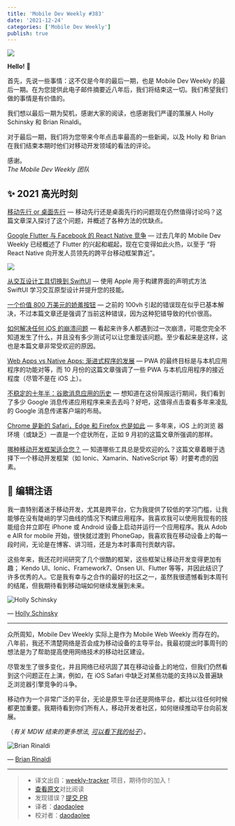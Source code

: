 ```yaml
---
title: 'Mobile Dev Weekly #383'
date: '2021-12-24'
categories: ['Mobile Dev Weekly']
publish: true
---
```


![](https://res.cloudinary.com/cpress/image/upload/w_1280,e_sharpen:60/v1640085844/d0ij38zabov39wxc002r.jpg)

<!--以上是预览信息，图片一张或限制百字左右，前者优先-->
<!-- more -->

**Hello!** 👋

首先，先说一些事情：这不仅是今年的最后一期，也是 Mobile Dev Weekly 的最后一期。在为您提供此电子邮件摘要近八年后，我们将结束这一切。我们希望我们做的事情是有价值的。

我们想以最后一期为契机，感谢大家的阅读，也感谢我们严谨的策展人 Holly Schinsky 和 ​​Brian Rinaldi。

对于最后一期，我们将为您带来今年点击率最高的一些新闻，以及 Holly 和 Brian 在我们结束本期时他们对移动开发领域的看法的评论。

感谢。  
_The Mobile Dev Weekly 团队_

## ✨ 2021 高光时刻

[移动先行 or 桌面先行](./modile_first_or_desktop_first.md) — 移动先行还是桌面先行的问题现在仍然值得讨论吗？这篇文章深入探讨了这个问题，并概述了各种方法的优缺点。

[Google Flutter 与 Facebook 的 React Native 竞争](https://mobiledevweekly.com/link/117936/web) — 过去几年的 Mobile Dev Weekly 已经概述了 Flutter 的兴起和崛起，现在它变得如此火热，以至于 “将 React Native 向开发人员领先的跨平台移动框架靠近”。

![](https://copm.s3.amazonaws.com/cf64df3e.png)

[从交互设计工具切换到 SwiftUI](https://mobiledevweekly.com/link/117937/web) — 使用 Apple 用于构建界面的声明式方法 SwiftUI 学习交互原型设计并提升您的技能。

[一个价值 800 万美元的娇羞按钮](./bashful_button.md) — 之前的 100vh 引起的错误现在似乎已基本解决，不过本篇文章还是强调了当前这种错误，因为这种犯错导致的代价很高。

[如何解决任何 iOS 的崩溃问题](https://mobiledevweekly.com/link/117939/web) — 看起来许多人都遇到过一次崩溃，可能您完全不知道发生了什么，并且没有多少测试可以让您重现该问题。至少看起来是这样，这也是本篇文章非常受欢迎的原因。

[Web Apps vs Native Apps: 渐进式程序的发展](https://mobiledevweekly.com/link/117940/web) — PWA 的最终目标是与本机应用程序的功能对等，而 10 月份的这篇文章强调了一些 PWA 与本机应用程序的接近程度（尽管不是在 iOS 上）。

[不稳定的十年半：谷歌消息应用的历史](https://mobiledevweekly.com/link/117941/web) — 想知道在这份简报运行期间，我们看到了多少 Google 消息传递应用程序来来去去吗？好吧，这值得点击查看多年来凌乱的 Google 消息传递客户端的布局。

[Chrome 是新的 Safari，Edge 和 Firefox 也是如此](https://mobiledevweekly.com/link/117942/web) — 多年来，iOS 上的浏览 ​​ 器环境（或缺乏）一直是一个症状所在，正如 9 月初的这篇文章所强调的那样。

[哪种移动开发框架适合您？](https://mobiledevweekly.com/link/117943/web) — 知道哪些工具总是受欢迎的么？这篇文章着眼于选择下一个移动开发框架（如 Ionic、Xamarin、NativeScript 等）时要考虑的因素。

## 📝 编辑注语

我一直特别着迷于移动开发，尤其是跨平台，它为我提供了较低的学习门槛，让我能够在没有陡峭的学习曲线的情况下构建应用程序。我喜欢我可以使用我现有的技能组合并立即在 iPhone 或 Android 设备上启动并运行一个应用程序。我从 Adob​​e AIR for mobile 开始，很快就过渡到 PhoneGap，我喜欢我在移动设备上的每一段时间，无论是在博客、讲习班，还是为本时事周刊贡献内容。

这些年来，我还花时间研究了几个很酷的框架，这些框架让移动开发变得更加有趣； Kendo UI、Ionic、Framework7、Onsen UI、Flutter 等等，并因此结识了许多优秀的人。它是我有幸与之合作的最好的社区之一，虽然我很遗憾看到本周刊的结尾，但我期待看到移动端如何继续发展到未来。

![Holly Schinsky](https://cooperpress.s3.amazonaws.com/devgirlfl.png)

— [Holly Schinsky](https://mobiledevweekly.com/link/117944/web)

---

众所周知，Mobile Dev Weekly 实际上是作为 Mobile Web Weekly 而存在的。八年前，我还不清楚网络是否会成为移动设备的主导平台。我最初提出时事周刊的想法是为了帮助提高使用网络技术的移动社区建设。

尽管发生了很多变化，并且网络已经巩固了其在移动设备上的地位，但我们仍然看到这个问题正在上演，例如，在 iOS Safari 中缺乏对某些功能的支持以及普遍缺乏浏览器引擎竞争的斗争。

移动作为一个非常广泛的平台，无论是原生平台还是网络平台，都比以往任何时候都更加重要。我期待看到你们所有人，移动开发者社区，如何继续推动平台向前发展。

（_有关 MDW 结束的更多想法, [可以看下我的帖子](https://mobiledevweekly.com/link/117945/web)_）。

![Brian Rinaldi](https://res.cloudinary.com/cpress/image/upload/v1588238014/z8mlji6ak1lum6l9pwu1.jpg)

— [Brian Rinaldi](https://mobiledevweekly.com/link/117946/web)

---

> -   译文出自：[weekly-tracker](https://github.com/FEDarling/weekly-tracker) 项目，期待你的加入！
> -   [查看原文](https://mobiledevweekly.com/link/117934/web)对比阅读
> -   发现错误？[提交 PR](https://github.com/FEDarling/weekly-tracker/blob/main/weeklys/mobile_dev_weekly/383/README.md)
> -   译者：[daodaolee](https://github.com/daodaolee)
> -   校对者：[daodaolee](https://github.com/daodaolee)

